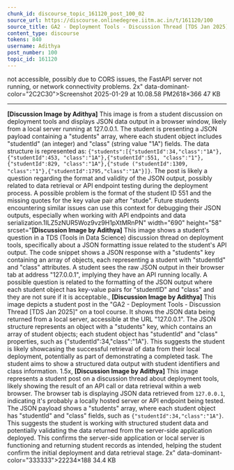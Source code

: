 ```yaml
---
chunk_id: discourse_topic_161120_post_100_02
source_url: https://discourse.onlinedegree.iitm.ac.in/t/161120/100
source_title: GA2 - Deployment Tools - Discussion Thread [TDS Jan 2025]
content_type: discourse
tokens: 840
username: Adithya
post_number: 100
topic_id: 161120
---
```


 not accessible, possibly due to CORS issues, the FastAPI server not running, or network connectivity problems. 2x" data-dominant-color="2C2C30">Screenshot 2025-01-29 at 10.08.58 PM2618×366 47 KB

---

**[Discussion Image by Adithya]** This image is from a student discussion on deployment tools and displays JSON data output in a browser window, likely from a local server running at 127.0.0.1. The student is presenting a JSON payload containing a "students" array, where each student object includes "studentId" (an integer) and "class" (string value "1A") fields. The data structure is represented as: `{"students":[{"studentId":34,"class":"1A"},{"studentId":453, "class":"1A"},{"studentId":551, "class":"1"},{"studentId":829, "class":"1A"},{"stude ("studentId":1309, "class":"1"},{"studentId":1795,"class":"1A"}]}`. The post is likely a question regarding the format and validity of the JSON output, possibly related to data retrieval or API endpoint testing during the deployment process. A possible problem is the format of the student ID 551 and the missing quotes for the key value pair after "stude". Future students encountering similar issues can use this context for debugging their JSON outputs, especially when working with API endpoints and data serialization.1ILZ5zNUR5Woz9vz9H1pXtMRnPN" width="690" height="58" srcset="**[Discussion Image by Adithya]** This image shows a student's question in a TDS (Tools in Data Science) discussion thread on deployment tools, specifically about a JSON formatting issue related to the student's API output. The code snippet shows a JSON response with a "students" key containing an array of objects, each representing a student with "studentId" and "class" attributes. A student sees the raw JSON output in their browser tab at address "127.0.0.1", implying they have an API running locally. A possible question is related to the formatting of the JSON output where each student object has key-value pairs for "studentID" and "class" and they are not sure if it is acceptable., **[Discussion Image by Adithya]** This image depicts a student post in the "GA2 - Deployment Tools - Discussion Thread [TDS Jan 2025]" on a tool course. It shows the JSON data being returned from a local server, accessible at the URL "127.0.0.1". The JSON structure represents an object with a "students" key, which contains an array of student objects; each student object has "studentId" and "class" properties, such as {"studentId":34,"class":"1A"}. This suggests the student is likely showcasing the successful retrieval of data from their local deployment, potentially as part of demonstrating a completed task. The student aims to show a structured data output with student identifiers and class information. 1.5x, **[Discussion Image by Adithya]** This image represents a student post on a discussion thread about deployment tools, likely showing the result of an API call or data retrieval within a web browser. The browser tab is displaying JSON data retrieved from `127.0.0.1`, indicating it's probably a locally hosted server or API endpoint being tested. The JSON payload shows a "students" array, where each student object has "studentId" and "class" fields, such as `{"studentId":34,"class":"1A"}`. This suggests the student is working with structured student data and potentially validating the data returned from the server-side application deployed. This confirms the server-side application or local server is functioning and returning student records as intended, helping the student confirm the initial deployment and data retrieval stage. 2x" data-dominant-color="333333">22234×188 34.4 KB
